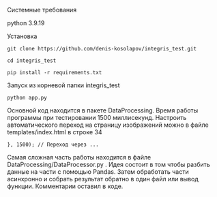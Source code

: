 Системные требования

python 3.9.19

Установка

`git clone https://github.com/denis-kosolapov/integris_test.git`

`cd integris_test`

`pip install -r requirements.txt`

Запуск из корневой папки integris_test

`python app.py`


Основной код находится в пакете DataProcessing. Время работы программы при тестировании 1500 миллисекунд.
Настроить автоматического переход на страницу изображений можно в файле 
templates/index.html в строке 34 

`}, 1500); // Переход через ... `

Самая сложная часть работы находится в файле DataProcessing/DataProcessor.py . Идея состоит в том чтобы разбить данные на части
с помощью Pandas. Затем обработать части асинхронно и собрать результат обратно в один файл или вывод функции. 
Комментарии оставил в коде.
